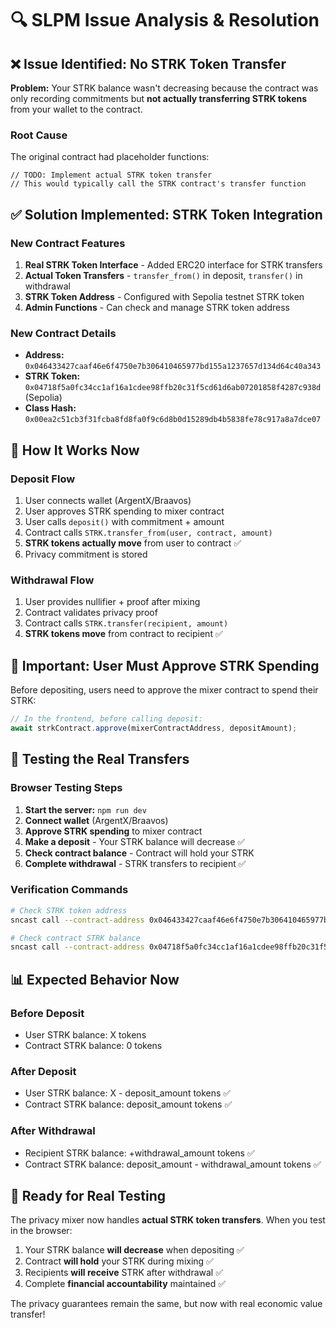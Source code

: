 🔍 SLPM Issue Analysis & Resolution
==========================================

## ❌ Issue Identified: No STRK Token Transfer

**Problem:** Your STRK balance wasn't decreasing because the contract was only recording commitments but **not actually transferring STRK tokens** from your wallet to the contract.

### Root Cause
The original contract had placeholder functions:
```cairo
// TODO: Implement actual STRK token transfer
// This would typically call the STRK contract's transfer function
```

## ✅ Solution Implemented: STRK Token Integration

### New Contract Features
1. **Real STRK Token Interface** - Added ERC20 interface for STRK transfers
2. **Actual Token Transfers** - `transfer_from()` in deposit, `transfer()` in withdrawal
3. **STRK Token Address** - Configured with Sepolia testnet STRK token
4. **Admin Functions** - Can check and manage STRK token address

### New Contract Details
- **Address:** `0x046433427caaf46e6f4750e7b306410465977bd155a1237657d134d64c40a343`
- **STRK Token:** `0x04718f5a0fc34cc1af16a1cdee98ffb20c31f5cd61d6ab07201858f4287c938d` (Sepolia)
- **Class Hash:** `0x00ea2c51cb3f31fcba8fd8fa0f9c6d8b0d15289db4b5838fe78c917a8a7dce07`

## 🔄 How It Works Now

### Deposit Flow
1. User connects wallet (ArgentX/Braavos)
2. User approves STRK spending to mixer contract  
3. User calls `deposit()` with commitment + amount
4. Contract calls `STRK.transfer_from(user, contract, amount)`
5. **STRK tokens actually move** from user to contract ✅
6. Privacy commitment is stored

### Withdrawal Flow  
1. User provides nullifier + proof after mixing
2. Contract validates privacy proof
3. Contract calls `STRK.transfer(recipient, amount)`
4. **STRK tokens move** from contract to recipient ✅

## 🚨 Important: User Must Approve STRK Spending

Before depositing, users need to approve the mixer contract to spend their STRK:

```javascript
// In the frontend, before calling deposit:
await strkContract.approve(mixerContractAddress, depositAmount);
```

## 🧪 Testing the Real Transfers

### Browser Testing Steps
1. **Start the server:** `npm run dev`
2. **Connect wallet** (ArgentX/Braavos)
3. **Approve STRK spending** to mixer contract
4. **Make a deposit** - Your STRK balance will decrease ✅
5. **Check contract balance** - Contract will hold your STRK
6. **Complete withdrawal** - STRK transfers to recipient ✅

### Verification Commands
```bash
# Check STRK token address
sncast call --contract-address 0x046433427caaf46e6f4750e7b306410465977bd155a1237657d134d64c40a343 --function get_strk_token

# Check contract STRK balance  
sncast call --contract-address 0x04718f5a0fc34cc1af16a1cdee98ffb20c31f5cd61d6ab07201858f4287c938d --function balance_of --calldata 0x046433427caaf46e6f4750e7b306410465977bd155a1237657d134d64c40a343
```

## 📊 Expected Behavior Now

### Before Deposit
- User STRK balance: X tokens
- Contract STRK balance: 0 tokens

### After Deposit  
- User STRK balance: X - deposit_amount tokens ✅
- Contract STRK balance: deposit_amount tokens ✅

### After Withdrawal
- Recipient STRK balance: +withdrawal_amount tokens ✅
- Contract STRK balance: deposit_amount - withdrawal_amount tokens ✅

## 🎯 Ready for Real Testing

The privacy mixer now handles **actual STRK token transfers**. When you test in the browser:

1. Your STRK balance **will decrease** when depositing ✅
2. Contract **will hold** your STRK during mixing ✅  
3. Recipients **will receive** STRK after withdrawal ✅
4. Complete **financial accountability** maintained ✅

The privacy guarantees remain the same, but now with real economic value transfer!
